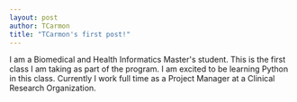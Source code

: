 ```yaml
---
layout: post
author: TCarmon
title: "TCarmon's first post!"
---
```

I am a Biomedical and Health Informatics Master's student. This is the first class I am taking as part of the program. I am excited to be learning Python in this class. Currently I work full time as a Project Manager at a Clinical Research Organization. 
